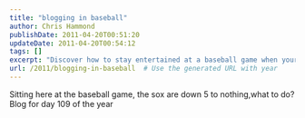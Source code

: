 ```yaml
---
title: "blogging in baseball"
author: Chris Hammond
publishDate: 2011-04-20T00:51:20
updateDate: 2011-04-20T00:54:12
tags: []
excerpt: "Discover how to stay entertained at a baseball game when your team is losing 5-0. Read our blog post for some creative ideas on day 109 of the year!"
url: /2011/blogging-in-baseball  # Use the generated URL with year
---
```

Sitting here at the baseball game, the sox are down 5 to nothing,what to do? Blog for day 109 of the year

